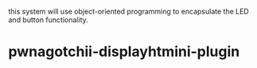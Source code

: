 this system will use object-oriented programming to encapsulate the LED and button functionality.

# pwnagotchii-displayhtmini-plugin
